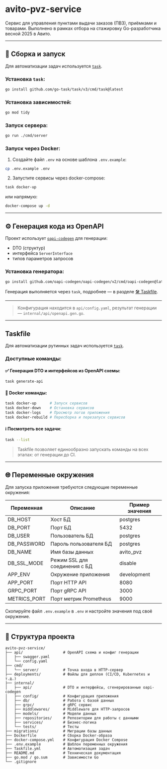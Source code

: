 # avito-pvz-service

Сервис для управления пунктами выдачи заказов (ПВЗ), приёмками и товарами. Выполнено в рамках отбора на стажировку Go-разработчика весной 2025 в Авито.

---

## 🔧 Сборка и запуск

Для автоматизации задач используется [`task`](https://taskfile.dev).

### Установка `task`:

```bash
go install github.com/go-task/task/v3/cmd/task@latest
```

### Установка зависимостей:

```bash
go mod tidy
```

### Запуск сервера:

```bash
go run ./cmd/server
```

### Запуск через Docker:

1. Создайте файл `.env` на основе шаблона `.env.example`:

```bash
cp .env.example .env
```

2. Запустите сервисы через docker-compose:

```bash
task docker-up
```

или напрямую:

```bash
docker-compose up -d
```

---

## ⚙️ Генерация кода из OpenAPI

Проект использует [`oapi-codegen`](https://github.com/oapi-codegen/oapi-codegen) для генерации:

- DTO (структур)
- интерфейса `ServerInterface`
- типов параметров запросов

### Установка генератора:

```bash
go install github.com/oapi-codegen/oapi-codegen/v2/cmd/oapi-codegen@latest
```

Генерация выполняется через `task`, подробнее — в разделе [🛠 Taskfile](#taskfile).

---

> Конфигурация находится в `api/config.yaml`, результат генерации — `internal/api/openapi.gen.go`.

---

## Taskfile

Для автоматизации рутинных задач используется [`task`](https://taskfile.dev).

### Доступные команды:

#### ✅ Генерация DTO и интерфейсов из OpenAPI схемы:

```bash
task generate-api
```

#### 🐳 Docker команды:

```bash
task docker-up      # Запуск сервисов
task docker-down    # Остановка сервисов
task docker-logs    # Просмотр логов приложения
task docker-rebuild # Пересборка и перезапуск сервисов
```

#### ℹ️ Посмотреть все задачи:

```bash
task --list
```

> Taskfile позволяет единообразно запускать команды на всех этапах: от генерации до CI.

---

## 🌐 Переменные окружения

Для запуска приложения требуются следующие переменные окружения:

| Переменная    | Описание                       | Пример значения      |
|---------------|--------------------------------|----------------------|
| DB_HOST       | Хост БД                        | postgres             |
| DB_PORT       | Порт БД                        | 5432                 |
| DB_USER       | Пользователь БД                | postgres             |
| DB_PASSWORD   | Пароль пользователя БД         | postgres             |
| DB_NAME       | Имя базы данных                | avito_pvz            |
| DB_SSL_MODE   | Режим SSL для соединения с БД  | disable              |
| APP_ENV       | Окружение приложения           | development          |
| APP_PORT      | Порт HTTP API                  | 8080                 |
| GRPC_PORT     | Порт gRPC API                  | 3000                 |
| METRICS_PORT  | Порт метрик Prometheus         | 9000                 |

Скопируйте файл `.env.example` в `.env` и настройте значения под своё окружение.

---

## 📁 Структура проекта

```
avito-pvz-service/
├── api/                  # OpenAPI схема и конфиг генерации
│   ├── swagger.yaml
│   └── config.yaml
├── cmd/
│   └── server/           # Точка входа в HTTP-сервер
├── deployments/          # Файлы для деплоя (CI/CD, Kubernetes и т.д.)
├── internal/
│   ├── api/              # DTO и интерфейсы, сгенерированные oapi-codegen
│   ├── config/           # Конфигурация приложения
│   ├── db/               # Работа с базой данных
│   ├── grpc/             # gRPC сервис
│   ├── middlewares/      # Middleware для HTTP-запросов
│   ├── models/           # Модели данных
│   ├── repositories/     # Репозитории для работы с данными
│   ├── services/         # Бизнес-логика
│   └── tests/            # Тесты
├── migrations/           # Миграции базы данных
├── Dockerfile            # Сборка Docker-образа
├── docker-compose.yml    # Конфигурация Docker Compose
├── .env.example          # Шаблон переменных окружения
├── Taskfile.yml          # Автоматизация задач
├── README.md             # Техническая документация
├── go.mod / go.sum       # Зависимости Go
└── .gitignore
```
